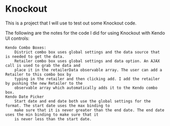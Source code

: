 Knockout
========

This is a project that I will use to test out some Knockout code. 

The following are the notes for the code I did for using Knockout with Kendo UI controls:

	Kendo Combo Boxes:
		District combo box uses global settings and the data source that is needed to get the data.
		Retailer combo box uses global settings and data option. An AJAX call is used to grab the data and 
		place it in the retailerData observable array. The user can add a Retailer to this combo box by 
		typing in the retailer and then clicking add. I add the retailer by pushing the new Retailer to the
		observable array which automatically adds it to the Kendo combo box. 
	Kendo Date Picker
		Start date and end date both use the global settings for the format. The start date uses the max binding to
		make sure that it is never greater than the end date. The end date uses the min binding to make sure that it
		is never less than the start date. 

